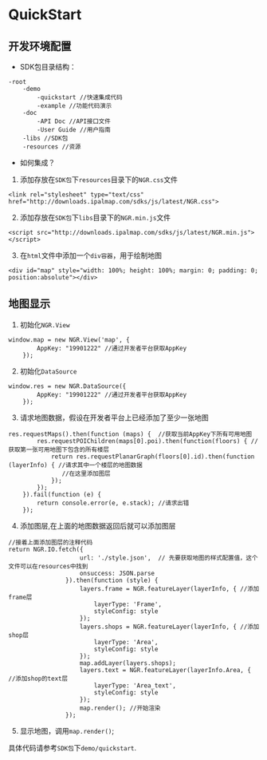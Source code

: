# QuickStart
## 开发环境配置
- SDK包目录结构：
```
-root
	-demo
		-quickstart //快速集成代码
		-example //功能代码演示
	-doc
		-API Doc //API接口文件
		-User Guide //用户指南
	-libs //SDK包
	-resources //资源
```
- 如何集成？
1. 添加存放在``SDK包``下``resources``目录下的``NGR.css``文件
```
<link rel="stylesheet" type="text/css" href="http://downloads.ipalmap.com/sdks/js/latest/NGR.css">
```
2. 添加存放在``SDK包``下``libs``目录下的``NGR.min.js``文件
```
<script src="http://downloads.ipalmap.com/sdks/js/latest/NGR.min.js"></script>
```
3. 在``html``文件中添加一个``div容器``，用于绘制地图
```
<div id="map" style="width: 100%; height: 100%; margin: 0; padding: 0; position:absolute"></div>
```
## 地图显示

1. 初始化``NGR.View``
```
window.map = new NGR.View('map', {
        AppKey: "19901222" //通过开发者平台获取AppKey
    });
```
2. 初始化``DataSource``
```
window.res = new NGR.DataSource({
        AppKey: "19901222" //通过开发者平台获取AppKey
    });
```
3. 请求地图数据，假设在开发者平台上已经添加了至少一张地图
```
res.requestMaps().then(function (maps) {  //获取当前AppKey下所有可用地图
        res.requestPOIChildren(maps[0].poi).then(function(floors) { //获取第一张可用地图下包含的所有楼层
            return res.requestPlanarGraph(floors[0].id).then(function (layerInfo) { //请求其中一个楼层的地图数据
               //在这里添加图层 
            });
        });
    }).fail(function (e) {
        return console.error(e, e.stack); //请求出错
    });
```
4. 添加图层,在上面的地图数据返回后就可以添加图层
```
//接着上面添加图层的注释代码
return NGR.IO.fetch({
                    url: './style.json',  // 先要获取地图的样式配置值，这个文件可以在resources中找到
                    onsuccess: JSON.parse
                }).then(function (style) { 
                    layers.frame = NGR.featureLayer(layerInfo, { //添加frame层
                        layerType: 'Frame',
                        styleConfig: style
                    });
                    layers.shops = NGR.featureLayer(layerInfo, { //添加shop层
                        layerType: 'Area',
                        styleConfig: style
                    });
                    map.addLayer(layers.shops);
                    layers.text = NGR.featureLayer(layerInfo.Area, { //添加shop的text层
                        layerType: 'Area_text',
                        styleConfig: style
                    });
                    map.render(); //开始渲染
                });
```
5. 显示地图，调用``map.render()``;

具体代码请参考``SDK包``下``demo/quickstart``.